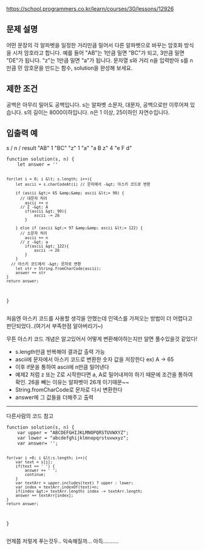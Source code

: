<p><a href="https://school.programmers.co.kr/learn/courses/30/lessons/12926">https://school.programmers.co.kr/learn/courses/30/lessons/12926</a></p>
<h2 id="문제-설명">문제 설명</h2>
<p>어떤 문장의 각 알파벳을 일정한 거리만큼 밀어서 다른 알파벳으로 바꾸는 암호화 방식을 시저 암호라고 합니다. 예를 들어 &quot;AB&quot;는 1만큼 밀면 &quot;BC&quot;가 되고, 3만큼 밀면 &quot;DE&quot;가 됩니다. &quot;z&quot;는 1만큼 밀면 &quot;a&quot;가 됩니다. 문자열 s와 거리 n을 입력받아 s를 n만큼 민 암호문을 만드는 함수, solution을 완성해 보세요.</p>
<h2 id="제한-조건">제한 조건</h2>
<p>공백은 아무리 밀어도 공백입니다.
s는 알파벳 소문자, 대문자, 공백으로만 이루어져 있습니다.
s의 길이는 8000이하입니다.
n은 1 이상, 25이하인 자연수입니다.</p>
<h2 id="입출력-예">입출력 예</h2>
<p>s    / n     / result
&quot;AB&quot;    1    &quot;BC&quot;
&quot;z&quot;    1    &quot;a&quot;
&quot;a B z&quot;    4    &quot;e F d&quot;</p>
<pre><code class="language-javascript">function solution(s, n) {
    let answer = ''

    for(let i = 0; i &lt; s.length; i++){
        let ascii = s.charCodeAt(i) // 문자에서 -&gt; 아스키 코드로 변환

        if (ascii &gt;= 65 &amp;&amp; ascii &lt;= 90) {
          // 대문자 처리
            ascii += n
          // Z -&gt; A
            if(ascii &gt; 90){
                ascii -= 26
            }

        } else if (ascii &gt;= 97 &amp;&amp; ascii &lt;= 122) {
          // 소문자 처리
            ascii += n
          // z -&gt; a
            if(ascii &gt; 122){
                ascii -= 26
            }
        }
      // 아스키 코드에서 -&gt; 문자로 변환
        let str = String.fromCharCode(ascii);
        answer += str
    }
    return answer;
}
</code></pre>
<p>처음엔 아스키 코드를 사용할 생각을 안했는데 인덱스를 가져오는 방법이 더 어렵다고 판단되었다..(여기서 부족한점 알아버리기~)</p>
<p>무튼 아스키 코드 개념은 알고있어서 어떻게 변환해야하는지만 알면 풀수있을것 같았다!</p>
<ul>
<li>s.length만큼 반복해야 결과값 출력 가능</li>
<li>ascii에 문자에서 아스키 코드로 변환한 숫자 값을 저장한다 ex) A -&gt; 65</li>
<li>이후 if문을 통하여 ascii에 n만큼 밀어낸다</li>
<li>예제2 처럼 z 또는 Z로 시작한다면 a, A로 밀어내져야 하기 때문에 조건을 통하여 확인. 26을 빼는 이유는 알파벳이 26개 이기때문~~</li>
<li>String.fromCharCode로 문자로 다시 변환한다</li>
<li>answer에 그 값들을 더해주고 출력</li>
</ul>
<hr />
<p>다른사람의 코드 참고</p>
<pre><code class="language-javascript">function solution(s, n) {
    var upper = &quot;ABCDEFGHIJKLMNOPQRSTUVWXYZ&quot;;
    var lower = &quot;abcdefghijklmnopqrstuvwxyz&quot;;
    var answer= '';

    for(var i =0; i &lt;s.length; i++){
        var text = s[i];
        if(text == ' ') {
            answer += ' '; 
            continue;
        }
        var textArr = upper.includes(text) ? upper : lower;
        var index = textArr.indexOf(text)+n;
        if(index &gt;= textArr.length) index -= textArr.length;
        answer += textArr[index];
    }
    return answer;
}</code></pre>
<p>언제쯤 저렇게 푸는것두.. 익숙해질까... 아득..........</p>